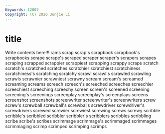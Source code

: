 ```yaml
---
Keywords: 12007
Copyright: (C) 2020 Junjie Li
---
```


# title

Write contents here!!!
rams 
scrap 
scrap's 
scrapbook
scrapbook's 
scrapbooks 
scrape 
scrape's 
scraped 
scraper 
scraper's 
scrapers 
scrapes 
scraping
scrapped 
scrappier 
scrappiest 
scrapping 
scrappy 
scraps 
scratch 
scratch's 
scratched 
scratches
scratchier 
scratchiest 
scratchiness 
scratchiness's 
scratching 
scratchy 
scrawl 
scrawl's 
scrawled 
scrawling
scrawls 
scrawnier 
scrawniest 
scrawny 
scream 
scream's 
screamed 
screaming 
screams 
screech
screech's 
screeched 
screeches 
screechier 
screechiest 
screeching 
screechy 
screen 
screen's 
screened
screening 
screening's 
screenings 
screenplay 
screenplay's 
screenplays 
screens 
screenshot 
screenshots 
screenwriter
screenwriter's 
screenwriters 
screw 
screw's 
screwball 
screwball's 
screwballs 
screwdriver 
screwdriver's 
screwdrivers
screwed 
screwier 
screwiest 
screwing 
screws 
screwy 
scribble 
scribble's 
scribbled 
scribbler
scribbler's 
scribblers 
scribbles 
scribbling 
scribe 
scribe's 
scribes 
scrimmage 
scrimmage's 
scrimmaged
scrimmages 
scrimmaging 
scrimp 
scrimped 
scrimping 
scrimps 
